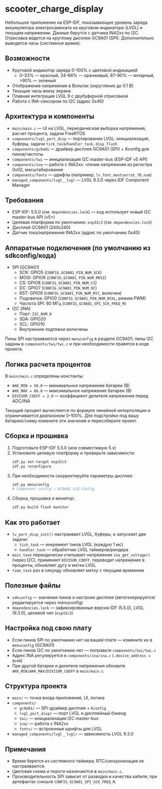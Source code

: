 # scooter_charge_display

Небольшое приложение на ESP-IDF, показывающее уровень заряда аккумулятора электросамоката на круговом индикаторе (LVGL) и текущем напряжении. Данные берутся с датчика INA2xx по I2C. Отрисовка ведется на круглому дисплее GC9A01 (SPI). Дополнительно выводятся часы (системное время).

## Возможности
- Круговой индикатор заряда 0–100% с цветовой индикацией
  - 0–33% — красный, 34–66% — оранжевый, 67–90% — янтарный, >90% — зеленый
- Отображение напряжения в Вольтах (округление до 0.1 В)
- Текущие часы внизу экрана
- Плавная интеграция LVGL 9 с двубуферной отрисовкой
- Работа с INA-сенсором по I2C (адрес 0x40)

## Архитектура и компоненты
- `main/main.c` — UI на LVGL, периодическая выборка напряжения, расчет процента, задачи FreeRTOS
- `components/lvgl_port_disp` — портирование LVGL: инициализация, буферы, задачи `tick_task`/`handler_task`, `disp_flush`
- `components/gc9a01` — драйвер дисплея GC9A01 (SPI) + Kconfig для пинов/частоты
- `components/twi` — инициализация I2C master-bus (ESP-IDF v5 API)
- `components/ina` — работа с INA2xx: чтение напряжения из регистра 0x02, масштабирование
- `components/fonts` — шрифты (например, `lv_font_montserrat_70_num`)
- `managed_components/lvgl__lvgl` — LVGL 9.3.0 через IDF Component Manager

## Требования
- ESP-IDF: 5.5.0 (см. `dependencies.lock`) — код использует новый I2C master-bus API (v5+)
- Целевая платформа по умолчанию: `esp32c3` (см. `dependencies.lock`)
- Дисплей GC9A01 (240x240)
- Датчик тока/напряжения INA2xx (адрес по умолчанию 0x40)

## Аппаратные подключения (по умолчанию из sdkconfig/кода)
- SPI (GC9A01)
  - SCK: GPIO5 (`CONFIG_GC9A01_PIN_NUM_SCK`)
  - MOSI: GPIO6 (`CONFIG_GC9A01_PIN_NUM_MOSI`)
  - CS: GPIO8 (`CONFIG_GC9A01_PIN_NUM_CS`)
  - DC: GPIO7 (`CONFIG_GC9A01_PIN_NUM_DC`)
  - RST: GPIO9 (`CONFIG_GC9A01_PIN_NUM_RST`, включен)
  - Подсветка: GPIO0 (`CONFIG_GC9A01_PIN_NUM_BCKL`, режим PWM)
  - Частота SPI: 80 МГц (`CONFIG_GC9A01_SPI_SCK_FREQ_M`)
- I2C (INA)
  - Порт: `I2C_NUM_0`
  - SDA: GPIO20
  - SCL: GPIO10
  - Внутренние подтяжки включены

Пины SPI настраиваются через `menuconfig` в разделе GC9A01; пины I2C заданы в `components/twi/twi.c` и при необходимости правятся в коде проекта.

## Логика расчета процентов
В `main/main.c` определены константы:
- `AKK_MIN = 50.0` — минимальное напряжение батареи (В)
- `AKK_MAX = 66.8` — максимальное напряжение батареи (В)
- `DIVISOR_COEFF = 2.0` — коэффициент делителя напряжения перед ADC/INA

Текущий процент вычисляется по формуле линейной интерполяции и ограничивается диапазоном 0–100%. Для подстройки под вашу батарею/схему измените эти значения и пересоберите проект.

## Сборка и прошивка
1) Подготовьте ESP-IDF 5.5.0 (или совместимую 5.x)
2) Установите целевую платформу и проверьте зависимости:
   ```bash
   idf.py set-target esp32c3
   idf.py reconfigure
   ```
3) При необходимости скорректируйте параметры дисплея:
   ```bash
   idf.py menuconfig
   # Component config → GC9A01 LCD Config
   ```
4) Сборка, прошивка и монитор:
   ```bash
   idf.py build flash monitor
   ```

## Как это работает
- `lv_port_disp_init()` настраивает LVGL, буферы, и запускает две задачи:
  - `tick_task` — инкремент тиков LVGL (каждую 1 мс)
  - `handler_task` — обработчик LVGL таймеров/рендера
- `main_task` периодически считывает напряжение `ina_get_voltage()` (через I2C), применяет `DIVISOR_COEFF`, переводит напряжение в проценты, обновляет дугу и метки LVGL
- `time_task` раз в секунду обновляет метку с текущим временем

## Полезные файлы
- `sdkconfig` — значения пинов и настроек дисплея (автогенерируется/редактируется через menuconfig)
- `dependencies.lock` — зафиксированные версии IDF (5.5.0), LVGL (9.3.0), целевой чип (`esp32c3`)

## Настройка под свою плату
- Если пинов SPI по умолчанию нет на вашей плате — измените их в `menuconfig` (GC9A01)
- Если пинов I2C по умолчанию нет — поправьте `components/twi/twi.c`
- Адрес INA регулируется в `components/ina/ina.c` (`.device_address = 0x40`)
- При другой батарее и делителе напряжения обновите `AKK_MIN/AKK_MAX/DIVISOR_COEFF` в `main/main.c`

## Структура проекта
- `main/` — точка входа приложения, UI, логика
- `components/`
  - `gc9a01/` — SPI-драйвер дисплея + `Kconfig`
  - `lvgl_port_disp/` — порт LVGL и дисплейный бэкенд
  - `twi/` — инициализация I2C master-bus
  - `ina/` — работа с INA2xx
  - `fonts/` — встроенные шрифты для LVGL
- `managed_components/lvgl__lvgl/` — зависимость LVGL 9.3.0

## Примечания
- Время берется из системного таймера; RTC/синхронизация не настраиваются.
- Цветовая схема и пороги назначаются в `main/main.c`.
- Производительность SPI зависит от разводки и качества кабеля; при артефактах снизьте `CONFIG_GC9A01_SPI_SCK_FREQ_M`.

